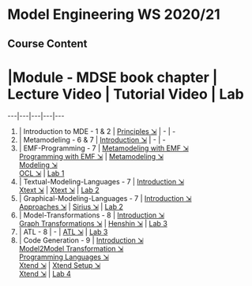 # Model Engineering WS 2020/21

## Course Content

# |Module - MDSE book chapter | Lecture Video | Tutorial Video | Lab
---|---|---|---|---
1. | Introduction to MDE - 1 & 2 | [Principles ⇲](https://www.youtube.com/watch?v=uoD-cztgy2o&ab_channel=DominikBork) | - | -
2. | Metamodeling - 6 & 7 | [Introduction ⇲](https://www.youtube.com/watch?v=SDvTLWvIWHk&ab_channel=DominikBork) | - | -
3. | EMF-Programming - 7 | [Metamodeling with EMF ⇲](https://youtu.be/ff3jPY0f9l8) <br> [Programming with EMF ⇲](https://youtu.be/SEMER7XiJ70) | [Metamodeling ⇲](https://www.youtube.com/watch?v=oYosYRXcgJs&ab_channel=DominikBork) <br> [Modeling ⇲](https://www.youtube.com/watch?v=5edEvAyY49o&ab_channel=DominikBork) <br> [OCL ⇲](https://www.youtube.com/watch?v=LidjJtON2PM&ab_channel=DominikBork) | [Lab 1](./lab1)
4. | Textual-Modeling-Languages - 7 | [Introduction ⇲](https://youtu.be/nQVhs818dfs) <br> [Xtext ⇲](https://youtu.be/QkGjnVhZVRg) | [Xtext ⇲](https://www.youtube.com/watch?v=EKpqPX5tcn0&ab_channel=DominikBork) | [Lab 2](./lab2)
5. | Graphical-Modeling-Languages - 7 | [Introduction ⇲](https://youtu.be/DHyMcpzyFeU) <br> [Approaches ⇲](https://youtu.be/Xa6JHqzM6F0) | [Sirius ⇲](https://www.youtube.com/watch?v=R5fCANLQbhY&ab_channel=DominikBork) | [Lab 2](./lab2)
6. | Model-Transformations - 8 | [Introduction ⇲](https://youtu.be/tnfvuOwwB1U) <br> [Graph Transformations ⇲](https://youtu.be/wm0OG7Cc44k) | [Henshin ⇲](https://www.youtube.com/watch?v=pvCpeuZKii8&ab_channel=DominikBork) | [Lab 3](./lab3)
7. | ATL - 8 | - | [ATL ⇲](https://www.youtube.com/watch?v=Ti45EXFrcjY&ab_channel=DominikBork) | [Lab 3](./lab3)
8. | Code Generation - 9 | [Introduction ⇲](https://youtu.be/9waNt5ekssU) <br> [Model2Model Transformation ⇲](https://youtu.be/dSV1cuxINdQ) <br> [Programming Languages ⇲](https://youtu.be/AozuYa5uFj8) <br> [Xtend ⇲](https://youtu.be/GnoFNw0ynH4) | [Xtend Setup ⇲](https://www.youtube.com/watch?v=syuUv_6mig4&ab_channel=DominikBork) <br> [Xtend ⇲](https://www.youtube.com/watch?v=qSb4S4VQX5w&ab_channel=DominikBork) | [Lab 4](./lab4)